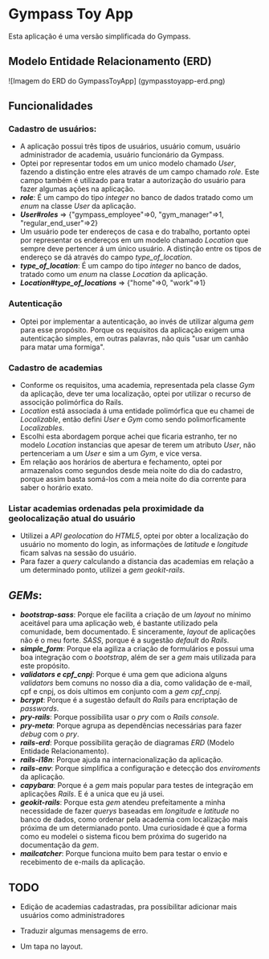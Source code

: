 # Gympass Toy App

Esta aplicação é uma versão simplificada do Gympass.

## Modelo Entidade Relacionamento (ERD)

![Imagem do ERD do GympassToyApp]
(gympasstoyapp-erd.png)

## Funcionalidades

### Cadastro de usuários:
  * A aplicação possui três tipos de usuários, usuário comum, usuário administrador de academia, usuário funcionário da Gympass.
  * Optei por representar todos em um unico modelo chamado _User_, fazendo a distinção entre eles através de um campo chamado _role_. Este campo também é utilizado para tratar a autorização do usuário para fazer algumas ações na aplicação.
  * _**role**_: É um campo do tipo _integer_ no banco de dados tratado como um _enum_ na classe _User_ da aplicação.
  * _**User#roles**_ => {"gympass_employee"=>0, "gym_manager"=>1, "regular_end_user"=>2}
  * Um usuário pode ter endereços de casa e do trabalho, portanto optei por representar os endereços em um modelo chamado _Location_ que sempre deve pertencer á um único usuário. A distinção entre os tipos de endereço se dá através do campo _type_of_location_.
  * _**type_of_location**_: É um campo do tipo _integer_ no banco de dados, tratado como um _enum_ na classe _Location_ da aplicação.
  * _**Location#type_of_locations**_ => {"home"=>0, "work"=>1}

### Autenticação
  * Optei por implementar a autenticação, ao invés de utilizar alguma _gem_ para esse propósito. Porque os requisitos da aplicação exigem uma autenticação simples, em outras palavras, não quis "usar um canhão para matar uma formiga".

### Cadastro de academias
  * Conforme os requisitos, uma academia, representada pela classe _Gym_ da aplicação, deve ter uma localização, optei por utilizar o recurso de associção polimórfica do Rails.
  * _Location_ está associada á uma entidade polimórfica que eu chamei de _Localizable_, então defini _User_ e _Gym_ como sendo polimorficamente _Localizables_.
  * Escolhi esta abordagem porque achei que ficaria estranho, ter no modelo _Location_ instancias que apesar de terem um atributo _User_, não pertenceriam a um _User_ e sim a um _Gym_, e vice versa.
  * Em relação aos horários de abertura e fechamento, optei por armazenalos como segundos desde meia noite do dia do cadastro, porque assim basta somá-los com a meia noite do dia corrente para saber o horário exato.

### Listar academias ordenadas pela proximidade da geolocalização atual do usuário
  * Utilizei a _API_ _geolocation_ do _HTML5_, optei por obter a localização do usuário no momento do login, as informações de _latitude_ e _longitude_ ficam salvas na sessão do usuário.
  * Para fazer a _query_ calculando a distancia das academias em relação a um determinado ponto, utilizei a _gem_ _geokit-rails_.

## _GEMs_:
  * _**bootstrap-sass**_: Porque ele facilita a criação de um _layout_ no mínimo aceitável para uma aplicação web, é bastante utilizado pela comunidade, bem documentado. E sinceramente, _layout_ de aplicações não é o meu forte. _SASS_, porque é a sugestão _default_ do _Rails_.
  * _**simple_form**_: Porque ela agiliza a criação de formulários e possui uma boa integração com o _bootstrap_, além de ser a _gem_ mais utilizada para este propósito.
  * _**validators e cpf_cnpj**_: Porque é uma gem que adiciona alguns _validators_ bem comuns no nosso dia a dia, como validação de e-mail, cpf e cnpj, os dois ultimos em conjunto com a _gem_ _cpf_cnpj_.
  * _**bcrypt**_: Porque é a sugestão default do _Rails_ para encriptação de _passwords_.
  * _**pry-rails**_: Porque possibilita usar o _pry_ com o _Rails console_.
  * _**pry-meta**_: Porque agrupa as dependências necessárias para fazer _debug_ com o _pry_.
  * _**rails-erd**_: Porque possibilita geração de diagramas _ERD_ (Modelo Entidade Relacionamento).
  * _**rails-i18n**_: Porque ajuda na internacionalização da aplicação.
  * _**rails-env**_: Porque simplifica a configuração e detecção dos _enviroments_ da aplicação.
  * _**capybara**_: Porque é a _gem_ mais popular para testes de integração em aplicações _Rails_. E é a unica que eu já usei.
  * _**geokit-rails**_: Porque esta _gem_ atendeu prefeitamente a minha necessidade de fazer _querys_ baseadas em _longitude_ e _latitude_ no banco de dados, como ordenar pela academia com localização mais próxima de um determianado ponto. Uma curiosidade é que a forma como eu modelei o sistema ficou bem próxima do sugerido na documentação da _gem_.
  * _**mailcatcher**_: Porque funciona muito bem para testar o envio e recebimento de e-mails da aplicação.

## TODO
- Edição de academias cadastradas, pra possibilitar adicionar mais usuários como administradores

- Traduzir algumas mensagems de erro.

- Um tapa no layout.
